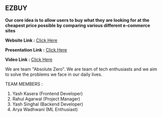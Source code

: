 ## EZBUY

**Our core idea is to allow users  to buy what they are looking for at the cheapest price  possible by comparing various different e-commerce sites**

**Website Link :** [Click Here](https://yashkasera.github.io/ezbuy.github.io/)

**Presentation Link :** [Click Here](https://prezi.com/view/HHY6bHpjUp8fRbOcdBbG)

**Video Link :** [Click Here](https://drive.google.com/drive/folders/19GVTNZqyIqnUimdsJTs_XesEnhHz8LrS?usp=sharing)

We are team "Absolute Zero". 
We are team of tech enthusiasts and we aim to solve the problems we face in our daily lives.

TEAM MEMBERS :
1. Yash Kasera (Frontend Developer)
1. Rahul Agarwal (Project Manager)
1. Yash Singhal (Backend Developer)
1. Arya Wadhwani (ML Enthusiast)
